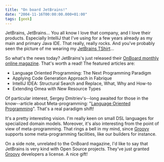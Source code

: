 ```yaml
---
title: "On board JetBrains!"
date: "2004-11-16T00:00:00.000+01:00"
tags: [geek]
---
```


JetBrains, JetBrains... You all know I love that company, and I love their products. Especially IntelliJ that I've using for a few years already as my main and primary Java IDE. That really, really rocks. And you've probably seen the picture of me wearing my [JetBrains TShirt](http://glaforge.free.fr/weblog/index.php?itemid=85)...

So what's the news today? JetBrains's just released their [OnBoard monthly online magazine](http://www.onboard.jetbrains.com/). That's worth a read! The featured articles are:

*   Language Oriented Programming: The Next Programming Paradigm
*   Applying Code Generation Approach in Fabrique
*   IntelliJ IDEA: Structural Search and Replace, What, Why and How-to
*   Extending Omea with New Resource Types

Of particular interest, Sergey Dmitriev's--long awaited for those in the know--article about Meta-programming: "[Language Oriented Programming](http://www.onboard.jetbrains.com/articles/04/10/lop/)". That's a real paradigm shift!

It's a pretty interesting vision. I'm really keen on small DSL languages for specialized domain models. Moreover, it's also interesting from the point of view of meta-programming. That rings a bell in my mind, since [Groovy](http://groovy.codehaus.org/) supports some meta-programming facilities, like our builders for instance.

On a side note, unrelated to the OnBoard magazine, I'd like to say that JetBrains is very kind with Open Source projects. They've just granted [Groovy](http://groovy.codehaus.org/) developers a license. A nice gift!